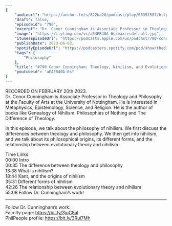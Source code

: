 ```yaml
---
{
	"audiourl": "https://anchor.fm/s/822ba20/podcast/play/65351587/https%3A%2F%2Fd3ctxlq1ktw2nl.cloudfront.net%2Fstaging%2F2023-1-20%2F30357772-3718-78ef-058e-b227c50ede67.m4a",
	"draft": false,
	"episodeid": "790",
	"excerpt": "Dr. Conor Cunningham is Associate Professor in Theology and Philosophy at the Faculty of Arts at the University of Nottingham. He is interested in Metaphysics, Epistemology, Science, and Religion. He is the author of books like Genealogy of Nihilism: Philosophies of Nothing and The Difference of Theology.",
	"image": "https://i.ytimg.com/vi/aE4ER40A-6s/maxresdefault.jpg",
	"itunesEpisodeUrl": "https://podcasts.apple.com/us/podcast/790-conor-cunningham-theology-nihilism-and/id1451347236?i=1000615459745&uo=4",
	"publishDate": 2023-06-02,
	"spotifyEpisodeUrl": "https://podcasters.spotify.com/pod/show/thedissenter/episodes/790-Conor-Cunningham-Theology--Nihilism--and-Evolutionary-Theory-e1v8sf3",
	"tags": [
		"Philosophy"
	],
	"title": "#790 Conor Cunningham: Theology, Nihilism, and Evolutionary Theory",
	"youtubeid": "aE4ER40A-6s"
}
---
```

RECORDED ON FEBRUARY 20th 2023.  
Dr. Conor Cunningham is Associate Professor in Theology and Philosophy at the Faculty of Arts at the University of Nottingham. He is interested in Metaphysics, Epistemology, Science, and Religion. He is the author of books like Genealogy of Nihilism: Philosophies of Nothing and The Difference of Theology.

In this episode, we talk about the philosophy of nihilism. We first discuss the differences between theology and philosophy. We then get into nihilism, and we talk about its philosophical origins, its different forms, and the relationship between evolutionary theory and nihilism.

Time Links:  
<time>00:00</time> Intro  
<time>00:35</time> The difference between theology and philosophy  
<time>13:38</time> What is nihilism?  
<time>18:44</time> Kant, and the origins of nihilism  
<time>35:31</time> Different forms of nihilism  
<time>42:26</time> The relationship between evolutionary theory and nihilism  
<time>55:08</time> Follow Dr. Cunningham’s work!

---

Follow Dr. Cunningham’s work:  
Faculty page: https://bit.ly/3juC8al  
PhilPeople profile: https://bit.ly/3Rui7Mh
